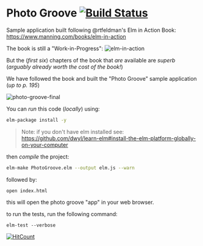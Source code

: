 # Photo Groove [![Build Status](https://travis-ci.org/nelsonic/photo-groove.svg?branch=master)](https://travis-ci.org/nelsonic/photo-groove)

Sample application built following @rtfeldman's Elm in Action Book:
https://www.manning.com/books/elm-in-action

The book is still a "Work-in-Progress":
![elm-in-action](https://user-images.githubusercontent.com/194400/34470309-c112972c-ef26-11e7-87bd-1c17919f80ba.png)

But the (_first six_) chapters of the book
that _are_ available are _superb_
(_arguably already worth the cost of the book!_)

We have followed the book and built the "Photo Groove" sample application (_up to p. 195_)

![photo-groove-final](https://user-images.githubusercontent.com/194400/34470290-55ba7030-ef26-11e7-9cfa-9c900039444b.png)

You can _run_ this code (_locally_) using:

```sh
elm-package install -y
```

> Note: if you don't have elm installed see:
https://github.com/dwyl/learn-elm#install-the-elm-platform-globally-on-your-computer

then _compile_ the project:
```sh
elm-make PhotoGroove.elm --output elm.js --warn
```

followed by:
```
open index.html
```
this will open the photo groove "app" in your web browser.


to run the tests, run the following command:
```
elm-test --verbose
```

[![HitCount](http://hits.dwyl.io/nelsonic/photo-groove.svg)](http://hits.dwyl.io/nelsonic/photo-groove)
